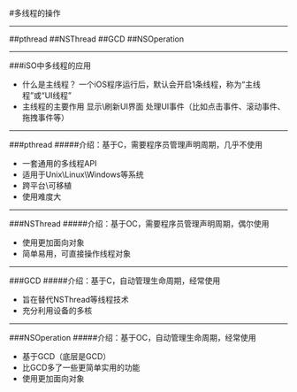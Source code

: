 #多线程的操作

---

##pthread
##NSThread
##GCD
##NSOperation

---
###iSO中多线程的应用
- 什么是主线程？
      一个iOS程序运行后，默认会开启1条线程，称为“主线程”或“UI线程”
- 主线程的主要作用
     显示\刷新UI界面
     处理UI事件（比如点击事件、滚动事件、拖拽事件等）

---
###pthread
#####介绍：基于C，需要程序员管理声明周期，几乎不使用
- 一套通用的多线程API
- 适用于Unix\Linux\Windows等系统
- 跨平台\可移植
- 使用难度大


---

###NSThread
#####介绍：基于OC，需要程序员管理声明周期，偶尔使用
- 使用更加面向对象
- 简单易用，可直接操作线程对象

---
###GCD
#####介绍：基于C，自动管理生命周期，经常使用
- 旨在替代NSThread等线程技术
- 充分利用设备的多核

---
###NSOperation
#####介绍：基于OC，自动管理生命周期，经常使用
- 基于GCD（底层是GCD）
- 比GCD多了一些更简单实用的功能
- 使用更加面向对象
